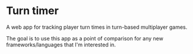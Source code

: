 # Turn timer

A web app for tracking player turn times in turn-based multiplayer
games.

The goal is to use this app as a point of comparison for any new
frameworks/languages that I'm interested in.
